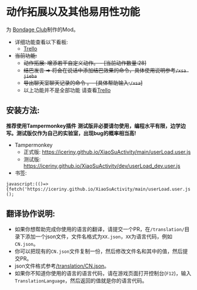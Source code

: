 # 动作拓展以及其他易用性功能
为 [Bondage Club](https://www.bondageprojects.elementfx.com/)制作的Mod。

- 详细功能查看以下看板:
  - [Trello](https://trello.com/b/wIleQnF7/xiaosuactivity)
- ~~当前功能:~~
  - ~~动作拓展: 增添若干自定义动作。 - [当前动作数量:28]~~
  - ~~结巴发言 => 将会在说话中添加结巴效果的命令，具体使用说明参考`/xsa jieba`~~
  - ~~导出聊天室聊天记录的命令 。- [具体帮助输入:`/xsa`]~~
  - 以上功能并不是全部功能 请查看[Trello](https://trello.com/b/wIleQnF7/xiaosuactivity)


## 安装方法:
**推荐使用Tampermonkey插件**
**测试版非必要请勿使用，编程水平有限，边学边写。测试版仅作为自己的实验室，出现bug的概率相当高!**

- Tampermonkey
  - 正式版: https://iceriny.github.io/XiaoSuActivity/main/userLoad.user.js
  - 测试版: https://iceriny.github.io/XiaoSuActivity/dev/userLoad_dev.user.js
- 书签:
```code
javascript:(()=>{fetch('https://iceriny.github.io/XiaoSuActivity/main/userLoad.user.js').then(r=>r.text()).then(r=>eval(r));})();
```

## 翻译协作说明: 
- 如果你想帮助完成你使用的语言的翻译，请提交一个PR，在`/translation/`目录下添加一个json文件，文件名格式为`XX.json`，`XX`为语言代码，例如`CN.json`。
- 你可以把现有的`CN.json`文件复制一份，然后修改文件名和其中的值，然后提交PR。
- json文件格式参考[/translation/CN.json](https://github.com/iceriny/XiaoSuActivity/blob/dev/translation/CN.json)。
- 如果你不知道你使用的语言的语言代码，请在游戏页面打开控制台(`F12`)，输入`TranslationLanguage`，然后返回的值就是你的语言代码。